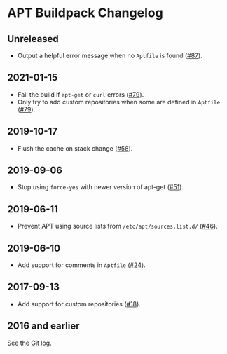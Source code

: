# APT Buildpack Changelog

## Unreleased

- Output a helpful error message when no `Aptfile` is found ([#87](https://github.com/heroku/heroku-buildpack-apt/pull/87)).

## 2021-01-15

- Fail the build if `apt-get` or `curl` errors ([#79](https://github.com/heroku/heroku-buildpack-apt/pull/79)).
- Only try to add custom repositories when some are defined in `Aptfile` ([#79](https://github.com/heroku/heroku-buildpack-apt/pull/79)).

## 2019-10-17

- Flush the cache on stack change ([#58](https://github.com/heroku/heroku-buildpack-apt/pull/58)).

## 2019-09-06

- Stop using `force-yes` with newer version of apt-get ([#51](https://github.com/heroku/heroku-buildpack-apt/pull/51)).

## 2019-06-11

- Prevent APT using source lists from `/etc/apt/sources.list.d/` ([#46](https://github.com/heroku/heroku-buildpack-apt/pull/46)).

## 2019-06-10

- Add support for comments in `Aptfile` ([#24](https://github.com/heroku/heroku-buildpack-apt/pull/24)).

## 2017-09-13

- Add support for custom repositories ([#18](https://github.com/heroku/heroku-buildpack-apt/pull/18)).

## 2016 and earlier

See the [Git log](https://github.com/heroku/heroku-buildpack-apt/commits/40883f0cb8e8ddb2876ca8be5d25ade4ff9617b1).
